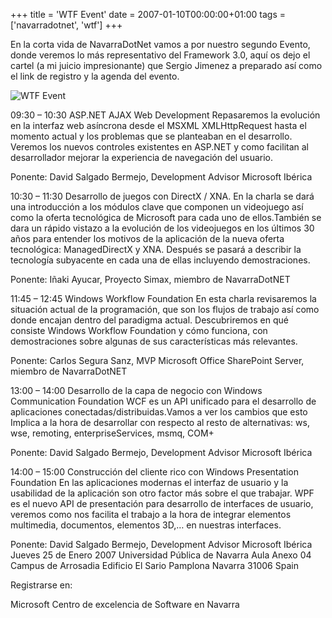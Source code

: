 +++
title = 'WTF Event'
date = 2007-01-10T00:00:00+01:00
tags = ['navarradotnet', 'wtf']
+++

En la corta vida de NavarraDotNet vamos a por nuestro segundo Evento, donde veremos lo más representativo del Framework 3.0, aquí os dejo el cartel (a mi juicio impresionante) que Sergio Jimenez a preparado así como el link de registro y la agenda del evento.

![WTF Event](/images/Sharepoint/cartelWTF.jpg) 

09:30 – 10:30 ASP.NET AJAX Web Development
Repasaremos la evolución en la interfaz web asíncrona desde el MSXML XMLHttpRequest hasta el momento actual y los problemas que se planteaban en el desarrollo. Veremos los nuevos controles existentes en ASP.NET y como facilitan
al desarrollador mejorar la experiencia de navegación del usuario.
 
Ponente: David Salgado Bermejo, Development Advisor Microsoft Ibérica

10:30 – 11:30 Desarrollo de juegos con DirectX / XNA.
En la charla se dará una introducción a los módulos clave que componen un videojuego así como la oferta tecnológica de Microsoft para cada uno de ellos.También se dara un rápido vistazo a la evolución de los videojuegos en los últimos 30 años para entender los motivos de la aplicación de la nueva oferta tecnológica: ManagedDirectX y XNA. Después se pasará a describir la tecnología subyacente en cada una de ellas incluyendo demostraciones.
 
Ponente: Iñaki Ayucar, Proyecto Simax, miembro de NavarraDotNET

11:45 – 12:45 Windows Workflow Foundation
En esta charla revisaremos la situación actual de la programación, que son los flujos de trabajo así como donde encajan dentro del paradigma actual. Descubriremos en qué consiste Windows Workflow Foundation y cómo funciona, con demostraciones sobre algunas de sus características más relevantes.

Ponente: Carlos Segura Sanz, MVP Microsoft Office SharePoint Server, miembro de NavarraDotNET

13:00 – 14:00 Desarrollo de la capa de negocio con Windows Communication Foundation
WCF es un API unificado para el desarrollo de aplicaciones
conectadas/distribuidas.Vamos a ver los cambios que esto Implica a la hora de desarrollar con respecto al resto de alternativas: ws, wse, remoting, enterpriseServices, msmq, COM+

Ponente: David Salgado Bermejo, Development Advisor Microsoft Ibérica

14:00 – 15:00 Construcción del cliente rico con Windows Presentation Foundation
En las aplicaciones modernas el interfaz de usuario y la usabilidad de la aplicación son otro factor más sobre el que trabajar. WPF es el nuevo API de presentación para desarrollo de interfaces de usuario, veremos como nos facilita el trabajo a la hora de integrar elementos multimedia, documentos, elementos
3D,… en nuestras interfaces.

Ponente: David Salgado Bermejo, Development Advisor Microsoft Ibérica
Jueves 25 de Enero 2007
Universidad Pública de Navarra
Aula Anexo 04
Campus de Arrosadia
Edificio El Sario Pamplona Navarra 31006
Spain

Registrarse en:


Microsoft
Centro de excelencia de Software en Navarra